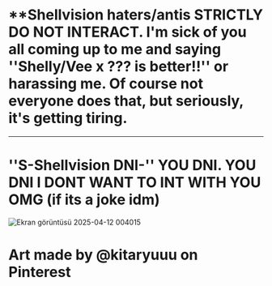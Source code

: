 # **Shellvision haters/antis STRICTLY DO NOT INTERACT. I'm sick of you all coming up to me and saying ''Shelly/Vee x ??? is better!!'' or harassing me. Of course not everyone does that, but seriously, it's  getting tiring.
---------------

# ''S-Shellvision DNI-'' YOU DNI. YOU DNI I DONT WANT TO INT WITH YOU OMG (if its a joke idm)
![Ekran görüntüsü 2025-04-12 004015](https://github.com/user-attachments/assets/c4b73a99-dc04-439d-bd03-4227dc922341)
# Art made by @kitaryuuu on Pinterest
